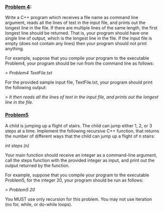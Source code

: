 ### <ins>Problem 4</ins>:
Write a C++ program which receives a file name as command line argument, reads all the lines of text in the input file, and prints out the longest line in the file. If there are multiple lines of the same length, the first longest line should be returned. That is, your program should have one single line of output, which is the longest line in the file. If the input file is empty (does not contain any lines) then your program should not print anything.

For example, suppose that you compile your program to the executable Problem4, your program should be run from the command line as follows:

  *> Problem4 TextFile.txt*
  
For the provided sample input file, TextFile.txt, your program should print the following output:

  *> It then reads all the lines of text in the input file, and prints out the longest line in the file.*


### <ins>Problem5</ins>
A child is jumping up a flight of stairs. The child can jump either 1, 2, or 3 steps at a time. Implement the following recursive C++ function, that returns the number of different ways that the child can jump up a flight of n stairs:

  *int steps (n)*
  
Your main function should receive an integer as a command-line argument, call the steps function with the provided integer as input, and print out the output returned by the function.

For example, suppose that you compile your program to the executable Problem5, for the integer 20, your program should be run as follows:

  *> Problem5 20*

You MUST use only recursion for this problem. You may not use iteration (no for, while, or do-while loops).
